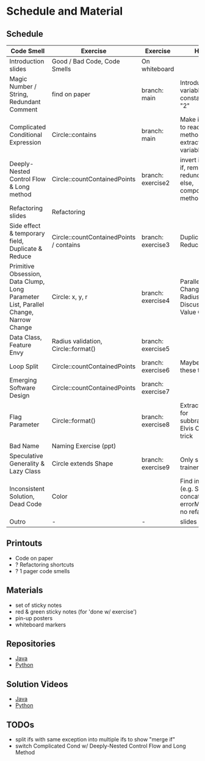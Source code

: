 # Schedule and Material

## Schedule

| Code Smell                                                                          | Exercise                                | Exercise          | Hints                                                           |
|-------------------------------------------------------------------------------------|-----------------------------------------|-------------------|-----------------------------------------------------------------|
| Introduction slides                                                                 | Good / Bad Code, Code Smells            | On whiteboard     |                                                                 |
| Magic Number / String, Redundant Comment                                            | find on paper                           | branch: main      | Introduce variable or constant for "2"                          |
| Complicated Conditional Expression                                                  | Circle::contains                        | branch: main      | Make it better to read. Extract method, extract variable        |
| Deeply-Nested Control Flow & Long method                                            | Circle::countContainedPoints            | branch: exercise2 | invert if, merge if, remove redundant else, composed method     |
| Refactoring slides                                                                  | Refactoring                             |                   |                                                                 |
| Side effect & temporary field, Duplicate & Reduce                                   | Circle::countContainedPoints / contains | branch: exercise3 | Duplicate and Reduce                                            |
| Primitive Obsession, Data Clump, Long Parameter List, Parallel Change, Narrow Change | Circle: x, y, r                         | branch: exercise4 | Parallel Change, Point, Radius, Discussion Value Objects        |
| Data Class, Feature Envy                                                            | Radius validation, Circle::format()     | branch: exercise5 |                                                                 |   
| Loop Split                                                                          | Circle::countContainedPoints            | branch: exercise6 | Maybe do these two                                              |
| Emerging Software Design                                                            | Circle::countContainedPoints            | branch: exercise7 |                                                                 |
| Flag Parameter                                                                      | Circle::format()                        | branch: exercise8 | Extract Method for subbranches, Elvis Operator trick            |
| Bad Name                                                                            | Naming Exercise (ppt)                   |                   |                                                                 |
| Speculative Generality & Lazy Class                                                 | Circle extends Shape                    | branch: exercise9 | Only shown by trainer                                           |
| Inconsistent Solution, Dead Code                                                    | Color                                   |                   | Find in code (e.g. String concat, errorMessage), no refactoring |    
| Outro                                                                               | -                                       | -                 | slides                                                          |

## Printouts

- Code on paper
- ? Refactoring shortcuts
- ? 1 pager code smells

## Materials

- set of sticky notes
- red & green sticky notes (for 'done w/ exercise')
- pin-up posters
- whiteboard markers

## Repositories

- [Java](https://github.com/ozihler/software-design-workshop-java)
- [Python](https://github.com/ozihler/software-design-workshop-python)

## Solution Videos

- [Java](https://youtu.be/hFx1AiLb7dc)
- [Python](https://www.youtube.com/watch?v=URPIL-Vyu60)

## TODOs

- split ifs with same exception into multiple ifs to show "merge if"
- switch Complicated Cond w/ Deeply-Nested Control Flow and Long Method